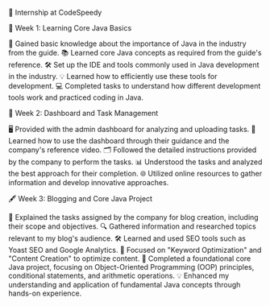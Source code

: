 🚀 Internship at CodeSpeedy

📅 Week 1: Learning Core Java Basics

📝 Gained basic knowledge about the importance of Java in the industry from the guide.
📚 Learned core Java concepts as required from the guide's reference.
🛠️ Set up the IDE and tools commonly used in Java development in the industry.
💡 Learned how to efficiently use these tools for development.
💻 Completed tasks to understand how different development tools work and practiced coding in Java.


📅 Week 2: Dashboard and Task Management

🖥️ Provided with the admin dashboard for analyzing and uploading tasks.
🎥 Learned how to use the dashboard through their guidance and the company's reference video.
🗂️ Followed the detailed instructions provided by the company to perform the tasks.
📊 Understood the tasks and analyzed the best approach for their completion.
🌐 Utilized online resources to gather information and develop innovative approaches.


🖋️ Week 3: Blogging and Core Java Project

📑 Explained the tasks assigned by the company for blog creation, including their scope and objectives.
🔍 Gathered information and researched topics relevant to my blog's audience.
🛠️ Learned and used SEO tools such as Yoast SEO and Google Analytics.
🔑 Focused on "Keyword Optimization" and "Content Creation" to optimize content.
🚀 Completed a foundational core Java project, focusing on Object-Oriented Programming (OOP) principles, conditional statements, and arithmetic operations.
💡 Enhanced my understanding and application of fundamental Java concepts through hands-on experience.